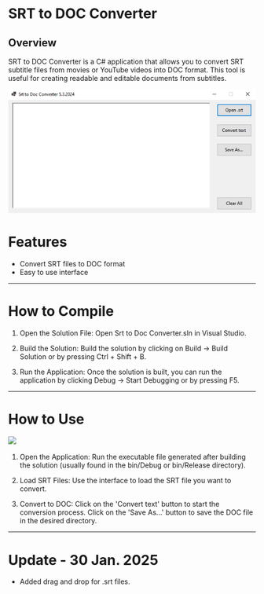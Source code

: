 # SRT to DOC Converter
## Overview
SRT to DOC Converter is a C# application that allows you to convert SRT subtitle files from movies or YouTube videos into DOC format. This tool is useful for creating readable and editable documents from subtitles.

![](images/screenshot.PNG)

# Features
- Convert SRT files to DOC format
- Easy to use interface
---
# How to Compile
1. Open the Solution File:
Open Srt to Doc Converter.sln in Visual Studio.

2. Build the Solution:
Build the solution by clicking on Build -> Build Solution or by pressing Ctrl + Shift + B.

3. Run the Application:
Once the solution is built, you can run the application by clicking Debug -> Start Debugging or by pressing F5.
---
# How to Use

![](images/demo.gif)

1. Open the Application:
Run the executable file generated after building the solution (usually found in the bin/Debug or bin/Release directory).

1. Load SRT Files:
Use the interface to load the SRT file you want to convert.

2. Convert to DOC:
Click on the 'Convert text' button to start the conversion process. Click on the 'Save As...' button to save the DOC file in the desired directory.
---
# Update - 30 Jan. 2025
- Added drag and drop for .srt files.
